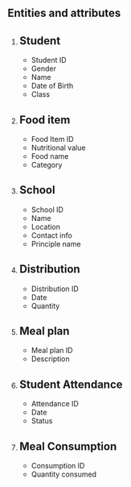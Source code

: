  Entities and attributes
 -
1. Student
   - 
   - Student ID
   - Gender
   - Name
   - Date of Birth
   - Class
2. Food item
   - 
   - Food Item ID
   - Nutritional value
   - Food name
   - Category
3. School
   -  
   - School ID
   - Name
   - Location
   - Contact info
   - Principle name
4. Distribution
   - 
   - Distribution ID
   - Date
   - Quantity
5. Meal plan
   -
   - Meal plan ID
   - Description
6. Student Attendance
   -
   - Attendance ID
   - Date
   - Status
7. Meal Consumption
   -
   - Consumption ID
   - Quantity consumed

